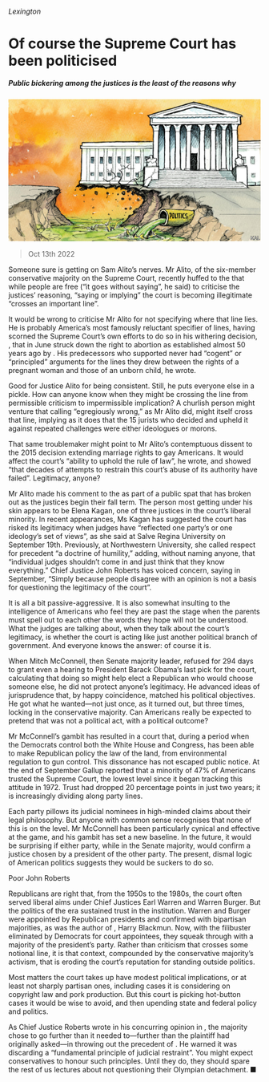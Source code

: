 ###### Lexington

# Of course the Supreme Court has been politicised 

##### Public bickering among the justices is the least of the reasons why 

![image](images/20221015_USD001.jpg) 

> Oct 13th 2022 

Someone sure is getting on Sam Alito’s nerves. Mr Alito, of the six-member conservative majority on the Supreme Court, recently huffed to the  that while people are free (“it goes without saying”, he said) to criticise the justices’ reasoning, “saying or implying” the court is becoming illegitimate “crosses an important line”. 

It would be wrong to criticise Mr Alito for not specifying where that line lies. He is probably America’s most famously reluctant specifier of lines, having scorned the Supreme Court’s own efforts to do so in his withering decision, , that in June struck down the right to abortion as established almost 50 years ago by . His predecessors who supported never had “cogent” or “principled” arguments for the lines they drew between the rights of a pregnant woman and those of an unborn child, he wrote. 

Good for Justice Alito for being consistent. Still, he puts everyone else in a pickle. How can anyone know when they might be crossing the line from permissible criticism to impermissible implication? A churlish person might venture that calling “egregiously wrong,” as Mr Alito did, might itself cross that line, implying as it does that the 15 jurists who decided and upheld it against repeated challenges were either ideologues or morons. 

That same troublemaker might point to Mr Alito’s contemptuous dissent to the 2015 decision extending marriage rights to gay Americans. It would affect the court’s “ability to uphold the rule of law”, he wrote, and showed “that decades of attempts to restrain this court’s abuse of its authority have failed”. Legitimacy, anyone?

Mr Alito made his comment to the as part of a public spat that has broken out as the justices begin their fall term. The person most getting under his skin appears to be Elena Kagan, one of three justices in the court’s liberal minority. In recent appearances, Ms Kagan has suggested the court has risked its legitimacy when judges have “reflected one party’s or one ideology’s set of views”, as she said at Salve Regina University on September 19th. Previously, at Northwestern University, she called respect for precedent “a doctrine of humility,” adding, without naming anyone, that “individual judges shouldn’t come in and just think that they know everything.” Chief Justice John Roberts has voiced concern, saying in September, “Simply because people disagree with an opinion is not a basis for questioning the legitimacy of the court”.

It is all a bit passive-aggressive. It is also somewhat insulting to the intelligence of Americans who feel they are past the stage when the parents must spell out to each other the words they hope will not be understood. What the judges are talking about, when they talk about the court’s legitimacy, is whether the court is acting like just another political branch of government. And everyone knows the answer: of course it is. 

When Mitch McConnell, then Senate majority leader, refused for 294 days to grant even a hearing to President Barack Obama’s last pick for the court, calculating that doing so might help elect a Republican who would choose someone else, he did not protect anyone’s legitimacy. He advanced ideas of jurisprudence that, by happy coincidence, matched his political objectives. He got what he wanted—not just once, as it turned out, but three times, locking in the conservative majority. Can Americans really be expected to pretend that was not a political act, with a political outcome?

Mr McConnell’s gambit has resulted in a court that, during a period when the Democrats control both the White House and Congress, has been able to make Republican policy the law of the land, from environmental regulation to gun control. This dissonance has not escaped public notice. At the end of September Gallup reported that a minority of 47% of Americans trusted the Supreme Court, the lowest level since it began tracking this attitude in 1972. Trust had dropped 20 percentage points in just two years; it is increasingly dividing along party lines. 

Each party pillows its judicial nominees in high-minded claims about their legal philosophy. But anyone with common sense recognises that none of this is on the level. Mr McConnell has been particularly cynical and effective at the game, and his gambit has set a new baseline. In the future, it would be surprising if either party, while in the Senate majority, would confirm a justice chosen by a president of the other party. The present, dismal logic of American politics suggests they would be suckers to do so.

Poor John Roberts

Republicans are right that, from the 1950s to the 1980s, the court often served liberal aims under Chief Justices Earl Warren and Warren Burger. But the politics of the era sustained trust in the institution. Warren and Burger were appointed by Republican presidents and confirmed with bipartisan majorities, as was the author of , Harry Blackmun. Now, with the filibuster eliminated by Democrats for court appointees, they squeak through with a majority of the president’s party. Rather than criticism that crosses some notional line, it is that context, compounded by the conservative majority’s activism, that is eroding the court’s reputation for standing outside politics.

Most matters the court takes up have modest political implications, or at least not sharply partisan ones, including cases it is considering on copyright law and pork production. But this court is picking hot-button cases it would be wise to avoid, and then upending state and federal policy and politics. 

As Chief Justice Roberts wrote in his concurring opinion in , the majority chose to go further than it needed to—further than the plaintiff had originally asked—in throwing out the precedent of . He warned it was discarding a “fundamental principle of judicial restraint”. You might expect conservatives to honour such principles. Until they do, they should spare the rest of us lectures about not questioning their Olympian detachment. ■






